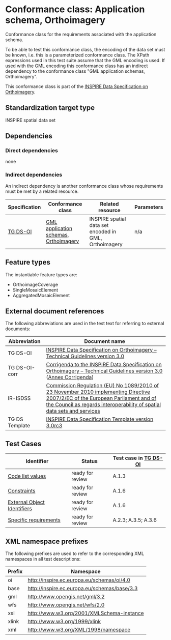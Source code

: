 # Conformance class: Application schema, Orthoimagery

Conformance class for the requirements associated with the application schema. 

To be able to test this conformance class, the encoding of the data set must be known, i.e. this is a parameterized conformance class. The XPath expressions used in this test suite assume that the GML encoding is used. If used with the GML encoding this conformance class has an indirect dependency to the conformance class "GML application schemas, Orthoimagery".

This conformance class is part of the [INSPIRE Data Specification on Orthoimagery](../README.md).

## Standardization target type

INSPIRE spatial data set

## Dependencies

### Direct dependencies

none

### Indirect dependencies

An indirect dependency is another conformance class whose requirements must be met by a related resource.

| Specification | Conformance class | Related resource | Parameters |
| ------------- | ----------------- | ---------------- | ---------- |
| [TG DS-OI](./README.md#ref_TG_DS_OI) | [GML application schemas, Orthoimagery](../oi-gml/README.md) | INSPIRE spatial data set encoded in GML, Orthoimagery | n/a |
 
## Feature types <a name="feature-types"></a>

The instantiable feature types are:

* OrthoimageCoverage
* SingleMosaicElement
* AggregatedMosaicElement


## External document references

The following abbreviations are used in the test text for referring to external documents:

Abbreviation                     | Document name
-------------------------------- | --------------------------------------------------
TG DS-OI <a name="ref_TG_DS_OI"></a>   | [INSPIRE Data Specification on Orthoimagery – Technical Guidelines version 3.0](http://inspire.ec.europa.eu/documents/Data_Specifications/INSPIRE_DataSpecification_OI_v3.0.pdf)
TG DS-OI-corr <a name="ref_TG_DS_OI_corr"></a>   | [Corrigenda to the INSPIRE Data Specification on Orthoimagery – Technical Guidelines version 3.0](https://inspire.ec.europa.eu/file/1622/download?token=Rx6gOtrI) ([Annex Corrigenda](https://inspire.ec.europa.eu/file/1623/download?token=gB8mo2zX))
IR-ISDSS <a name="ref_IR-ISDSS"></a>   | [Commission Regulation (EU) No 1089/2010 of 23 November 2010 implementing Directive 2007/2/EC of the European Parliament and of the Council as regards interoperability of spatial data sets and services](https://eur-lex.europa.eu/eli/reg/2010/1089/2014-12-31)
TG DS Template <a name="ref_TG_DS_tmpl"></a>   | [INSPIRE Data Specification Template version 3.0rc3](http://inspire.jrc.ec.europa.eu/documents/Data_Specifications/INSPIRE_DataSpecification_Template_v3.0rc3.pdf)

## Test Cases

| Identifier                                                        | Status   | Test case in [TG DS-OI](#ref_TG_DS_OI)  |
| ----------------------------------------------------------------- | -------- | ------------ |
| [Code list values](./code-list-values.md)  | ready for review  | A.1.3 |
| [Constraints](./constraints.md)  | ready for review   | A.1.6  |
| [External Object Identifiers](./ext-object-id.md)  | ready for review  | A.1.6  |
| [Specific requirements](./specific-req.md)  | ready for review   | A.2.3; A.3.5; A.3.6  |


## XML namespace prefixes <a name="namespaces"></a>

The following prefixes are used to refer to the corresponding XML namespaces in all test descriptions:

Prefix         | Namespace
-------------- | -------------------------------------------------
oi	 	 	   | http://inspire.ec.europa.eu/schemas/oi/4.0
base           | http://inspire.ec.europa.eu/schemas/base/3.3
gml            | http://www.opengis.net/gml/3.2
wfs            | http://www.opengis.net/wfs/2.0
xsi            | http://www.w3.org/2001/XMLSchema-instance
xlink          | http://www.w3.org/1999/xlink
xml            | http://www.w3.org/XML/1998/namespace
